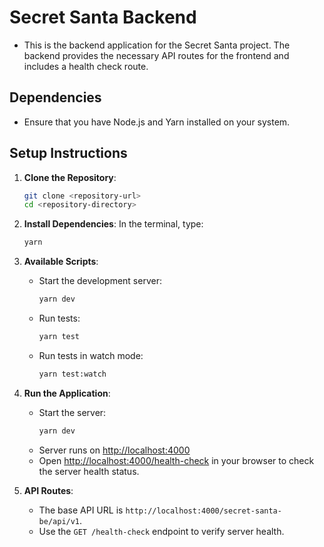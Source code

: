 # Secret Santa Backend

- This is the backend application for the Secret Santa project. The backend provides the necessary API routes for the frontend and includes a health check route.

## Dependencies

- Ensure that you have Node.js and Yarn installed on your system.

## Setup Instructions

1. **Clone the Repository**:
   ```bash
   git clone <repository-url>
   cd <repository-directory>
   ```

2. **Install Dependencies**:
   In the terminal, type:
   ```bash
   yarn
   ```

3. **Available Scripts**:
   - Start the development server:
     ```bash
     yarn dev
     ```
   - Run tests:
     ```bash
     yarn test
     ```
   - Run tests in watch mode:
     ```bash
     yarn test:watch
     ```

4. **Run the Application**:
   - Start the server:
     ```bash
     yarn dev
     ```
   - Server runs on [http://localhost:4000](http://localhost:4000)
   - Open [http://localhost:4000/health-check](http://localhost:4000/health-check) in your browser to check the server health status.

5. **API Routes**:
   - The base API URL is `http://localhost:4000/secret-santa-be/api/v1`.
   - Use the `GET /health-check` endpoint to verify server health.

